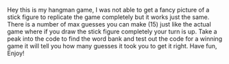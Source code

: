 Hey this is my hangman game, I was not able to get a fancy picture of a stick figure to replicate the game completely but it works just the same. There is a number of max guesses you can make (15) just like the actual game where if you draw the stick figure completely your turn is up. Take a peak into the code to find the word bank and test out the code for a winning game it will tell you how many guesses it took you to get it right. Have fun, Enjoy! 